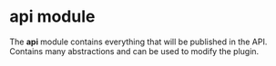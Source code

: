 # api module

The **api** module contains everything that will be published in the API. Contains many abstractions and can be used
to modify the plugin.